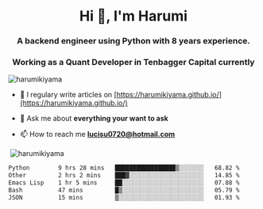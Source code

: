<h1 align="center">Hi 👋, I'm Harumi</h1>
<h3 align="center">A backend engineer using <b>Python</b> with 8 years experience.</h3>
<h3 align="center">Working as a Quant Developer in <b>Tenbagger Capital</b> currently</h3>

<p align="left"> <img src="https://komarev.com/ghpvc/?username=harumikiyama" alt="harumikiyama" /> </p>


- 📝 I regulary write articles on [https://harumikiyama.github.io/](https://harumikiyama.github.io/)

- 💬 Ask me about **everything your want to ask**

- 📫 How to reach me **lucisu0720@hotmail.com**

<p>&nbsp;<img align="center" src="https://github-readme-stats.vercel.app/api?username=harumikiyama&show_icons=true" alt="harumikiyama" /></p>


<!--START_SECTION:waka-->

```txt
Python        9 hrs 28 mins   █████████████████▒░░░░░░░   68.82 %
Other         2 hrs 2 mins    ███▓░░░░░░░░░░░░░░░░░░░░░   14.85 %
Emacs Lisp    1 hr 5 mins     ██░░░░░░░░░░░░░░░░░░░░░░░   07.88 %
Bash          47 mins         █▒░░░░░░░░░░░░░░░░░░░░░░░   05.79 %
JSON          15 mins         ▒░░░░░░░░░░░░░░░░░░░░░░░░   01.93 %
```

<!--END_SECTION:waka-->
